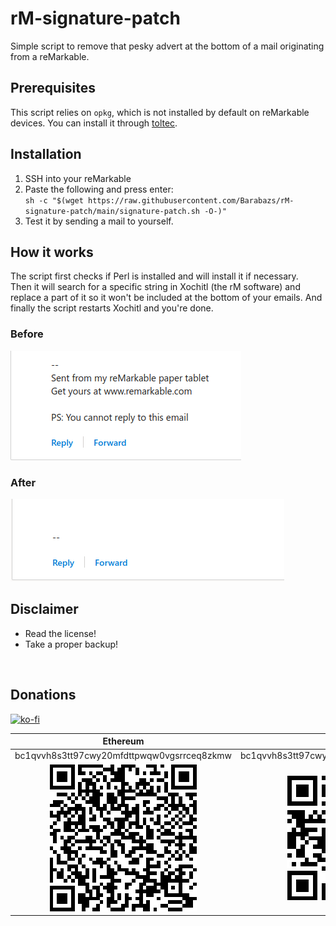 # rM-signature-patch
Simple script to remove that pesky advert at the bottom of a mail originating from a reMarkable.

## Prerequisites
This script relies on `opkg`, which is not installed by default on reMarkable devices.
You can install it through [toltec](https://github.com/toltec-dev/toltec).

## Installation
1. SSH into your reMarkable
2. Paste the following and press enter:  
`sh -c "$(wget https://raw.githubusercontent.com/Barabazs/rM-signature-patch/main/signature-patch.sh -O-)"`
3. Test it by sending a mail to yourself.

## How it works
The script first checks if Perl is installed and will install it if necessary.  
Then it will search for a specific string in Xochitl (the rM software) and replace a part of it so it won't be included at the bottom of your emails.
And finally the script restarts Xochitl and you're done.


### Before
![Before](media/before.png)

### After  
![After](media/after.png)

## Disclaimer
* Read the license!
* Take a proper backup! 

<br>  

## Donations

[![ko-fi](https://www.ko-fi.com/img/githubbutton_sm.svg)](https://ko-fi.com/T6T51XKUJ)

|Ethereum|Bitcoin|
|:-:	|:-:	|
|bc1qvvh8s3tt97cwy20mfdttpwqw0vgsrrceq8zkmw|bc1qvvh8s3tt97cwy20mfdttpwqw0vgsrrceq8zkmw|
|![eth](.github/eth.png)|![btc](.github/btc.png)|
